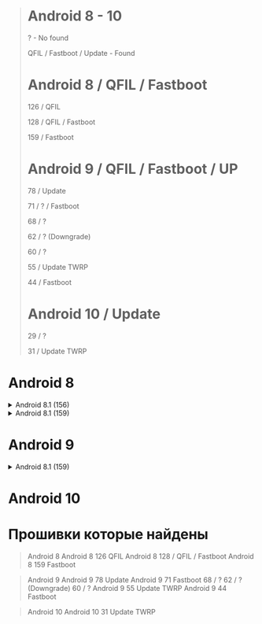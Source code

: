 

> # Android 8 - 10
> ? - No found
>
> QFIL / Fastboot / Update - Found
> 
> # Android 8 / QFIL / Fastboot
> 126 / QFIL
>
> 128 / QFIL / Fastboot
>
> 159 / Fastboot
> 
> # Android 9 / QFIL / Fastboot / UP
> 78 / Update
>
> 71 / ? / Fastboot
>
> 68 / ?
>
> 62 / ? (Downgrade)
>
> 60 / ?
>
> 55 / Update TWRP
>
> 44 / Fastboot 
> 
> # Android 10 / Update
> 29 / ?
>
> 31 / Update TWRP


# Android 8
<details>
  <summary>Android 8.1 (156)</summary>
  <a href="http://www.google.com">Google</a>, <a href="http://www.google.com">Mail / Orig</a>.
</details>

<details>
  <summary>Android 8.1 (159)</summary>
  <a href="http://www.google.com">Google</a>, <a href="http://www.google.com">Mail / Orig</a>.
</details>

# Android 9
<details>
  <summary>Android 8.1 (159)</summary>
  <a href="http://www.google.com">Google</a>, <a href="http://www.google.com">Mail / Orig</a>.
</details>


# Android 10
# Прошивки которые найдены

> Android 8
Android 8 126 QFIL
Android 8 128 / QFIL / Fastboot
Android 8 159 Fastboot

> Android 9
Android 9 78 Update
Android 9 71 Fastboot
68 / ?
62 / ? (Downgrade)
60 / ?
Android 9 55 Update TWRP
Android 9 44 Fastboot 

> Android 10
Android 10 31 Update TWRP 